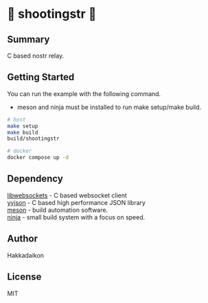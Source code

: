 # 🌟 shootingstr 🌟
## Summary  
C based nostr relay.

## Getting Started  
You can run the example with the following command.
* meson and ninja must be installed to run make setup/make build.

```bash
# host
make setup
make build
build/shootingstr

# docker
docker compose up -d
```

## Dependency  

[libwebsockets](https://github.com/warmcat/libwebsockets) - C based websocket client  
[yyjson](https://github.com/ibireme/yyjson) - C based high performance JSON library  
[meson](https://github.com/mesonbuild/meson) - build automation software.  
[ninja](https://github.com/ninja-build/ninja) - small build system with a focus on speed.  

## Author  
Hakkadaikon

## License  
MIT
